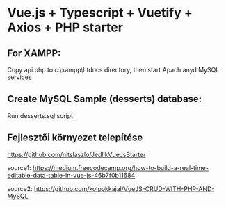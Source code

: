 # Vue.js + Typescript + Vuetify + Axios + PHP starter

## For XAMPP:
Copy api.php to c:\xampp\htdocs directory, then start Apach anyd MySQL services

## Create MySQL Sample (desserts) database:
Run desserts.sql script.

## Fejlesztői környezet telepítése
https://github.com/nitslaszlo/JedlikVueJsStarter


source1:
https://medium.freecodecamp.org/how-to-build-a-real-time-editable-data-table-in-vue-js-46b7f0b11684

source2:
https://github.com/kolpokkajal/VueJS-CRUD-WITH-PHP-AND-MySQL